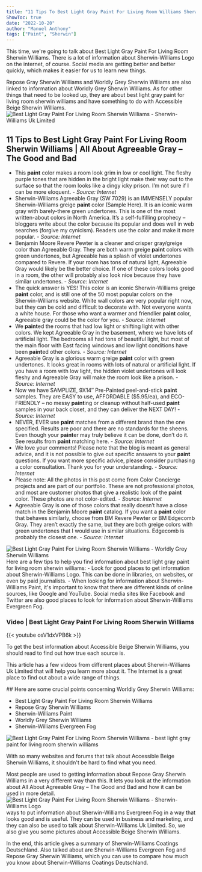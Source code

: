 ```yaml
---
title: "11 Tips To Best Light Gray Paint For Living Room Williams Sherwin"
ShowToc: true 
date: "2022-10-20"
author: "Manuel Anthony" 
tags: ["Paint", "Sherwin"]
---
```


	
This time, we're going to talk about Best Light Gray Paint For Living Room Sherwin Williams. There is a lot of information about Sherwin-Williams Logo on the internet, of course. Social media are getting better and better quickly, which makes it easier for us to learn new things.

Repose Gray Sherwin Williams and Worldly Grey Sherwin Williams are also linked to information about Worldly Grey Sherwin Williams. As for other things that need to be looked up, they are about best light gray paint for living room sherwin williams and have something to do with Accessible Beige Sherwin Williams.
<img loading="lazy" src="https://cdn.decorpad.com/photos/2015/05/17/sherwin-williams-worldly-gray-herringbone-backsplash-tiles-gray-laundry-room.jpg" onerror="this.onerror=null;this.src='https://blogger.googleusercontent.com/img/a/AVvXsEhe7F7TRXHtjiKvHb5vS7DmnxvpHiDyoYyYvm1nHB3Qp2_w3BnM6A2eq4v7FYxCC9bfZt3a9vIMtAYEKUiaDQbHMg-ViyGmRIj39MLp0bGFfgfYw1Dc9q_H-T0wiTm3l0Uq42dETrN9eC8aGJ9_IORZsxST1AcLR7np1koOfcc7tnHa4S8Mwz_xD9d0=s16000';" alt="Best Light Gray Paint For Living Room Sherwin Williams - Sherwin-Williams Uk Limited" >

## 11 Tips to Best Light Gray Paint For Living Room Sherwin Williams | All About Agreeable Gray – The Good and Bad
-   This **paint** color makes a room look grim in low or cool light. The fleshy purple tones that are hidden in the bright light make their way out to the surface so that the room looks like a dingy icky prison. I’m not sure if I can be more eloquent. - <cite>Source: Internet</cite>
-   Sherwin-Williams Agreeable Gray (SW 7029) is an IMMENSELY popular Sherwin-Williams greige **paint** color (Sample Here). It is an iconic warm gray with barely-there green undertones. This is one of the most written-about colors in North America. It’s a self-fulfilling prophecy – bloggers write about the color because its popular and does well in web searches (forgive my cynicism). Readers use the color and make it more popular. - <cite>Source: Internet</cite>
-   Benjamin Moore Revere Pewter is a cleaner and crisper gray/greige color than Agreeable Gray. They are both warm greige **paint** colors with green undertones, but Agreeable has a splash of violet undertones compared to Revere. If your room has tons of natural light, Agreeable Gray would likely be the better choice. If one of these colors looks good in a room, the other will probably also look nice because they have similar undertones. - <cite>Source: Internet</cite>
-   The quick answer is YES! This color is an iconic Sherwin-Williams greige **paint** color, and is still one of the 50 most popular colors on the Sherwin-Williams website. White wall colors are very popular right now, but they can be cold and difficult to decorate with. Not everyone wants a white house. For those who want a warmer and friendlier **paint** color, Agreeable gray could be the color for you. - <cite>Source: Internet</cite>
-   We **paint**ed the rooms that had low light or shifting light with other colors. We kept Agreeable Gray in the basement, where we have lots of artificial light. The bedrooms all had tons of beautiful light, but most of the main floor with East facing windows and low light conditions have been **paint**ed other colors. - <cite>Source: Internet</cite>
-   Agreeable Gray is a glorious warm greige **paint** color with green undertones. It looks great in rooms with lots of natural or artificial light. If you have a room with low light, the hidden violet undertones will look fleshy and Agreeable Gray will make the room look like a prison. - <cite>Source: Internet</cite>
-   Now we have SAMPLIZE, 9X14″ Pre-Painted peel-and-stick **paint** samples. They are EASY to use, AFFORDABLE ($5.95/ea), and ECO-FRIENDLY – no messy **paint**ing or cleanup without half-used **paint** samples in your back closet, and they can deliver the NEXT DAY! - <cite>Source: Internet</cite>
-   NEVER, EVER use **paint** matches from a different brand than the one specified. Results are poor and there are no standards for the sheens. Even though your **paint**er may truly believe it can be done, don’t do it. See results from **paint** matching here. - <cite>Source: Internet</cite>
-   We love your comments! Please note that the blog is meant as general advice, and it is not possible to give out specific answers to your **paint** questions. If you want more specific advice, please consider purchasing a color consultation. Thank you for your understanding. - <cite>Source: Internet</cite>
-   Please note: All the photos in this post come from Color Concierge projects and are part of our portfolio. These are not professional photos, and most are customer photos that give a realistic look of the **paint** color. These photos are not color-edited. - <cite>Source: Internet</cite>
-   Agreeable Gray is one of those colors that really doesn’t have a close match in the Benjamin Moore **paint** catalog. If you want a **paint** color that behaves similarly, choose from BM Revere Pewter or BM Edgecomb Gray. They aren’t exactly the same, but they are both greige colors with green undertones that I would use in similar situations. Edgecomb is probably the closest one. - <cite>Source: Internet</cite>


<img loading="lazy" src="https://i.pinimg.com/736x/11/d9/47/11d94761ce7f0f7892e9f035393f0bba.jpg" onerror="this.onerror=null;this.src='https://blogger.googleusercontent.com/img/a/AVvXsEhe7F7TRXHtjiKvHb5vS7DmnxvpHiDyoYyYvm1nHB3Qp2_w3BnM6A2eq4v7FYxCC9bfZt3a9vIMtAYEKUiaDQbHMg-ViyGmRIj39MLp0bGFfgfYw1Dc9q_H-T0wiTm3l0Uq42dETrN9eC8aGJ9_IORZsxST1AcLR7np1koOfcc7tnHa4S8Mwz_xD9d0=s16000';" alt="Best Light Gray Paint For Living Room Sherwin Williams - Worldly Grey Sherwin Williams" >
Here are a few tips to help you find information about best light gray paint for living room sherwin williams:
- Look for good places to get information about Sherwin-Williams Logo. This can be done in libraries, on websites, or even by paid journalists.
- When looking for information about Sherwin-Williams Paint, it's important to know that there are different kinds of online sources, like Google and YouTube. Social media sites like Facebook and Twitter are also good places to look for information about Sherwin-Williams Evergreen Fog.

### Video | Best Light Gray Paint For Living Room Sherwin Williams
{{< youtube osV1dxVPB6k >}} 

To get the best information about Accessible Beige Sherwin Williams, you should read to find out how true each source is.

This article has a few videos from different places about Sherwin-Williams Uk Limited that will help you learn more about it. The Internet is a great place to find out about a wide range of things.
<script async="async" data-cfasync="false" src="//normallydemandedalter.com/fe63df3c5408708b15d8dc3d9b206b31/invoke.js"></script>
<div id="container-fe63df3c5408708b15d8dc3d9b206b31"></div>
## Here are some crucial points concerning Worldly Grey Sherwin Williams:

- Best Light Gray Paint For Living Room Sherwin Williams
- Repose Gray Sherwin Williams
- Sherwin-Williams Paint
- Worldly Grey Sherwin Williams
- Sherwin-Williams Evergreen Fog

 <img loading="lazy" src="https://i.pinimg.com/736x/f2/44/ba/f244bac891d99e1ff8658b53a899d858.jpg" onerror="this.onerror=null;this.src='https://blogger.googleusercontent.com/img/a/AVvXsEhe7F7TRXHtjiKvHb5vS7DmnxvpHiDyoYyYvm1nHB3Qp2_w3BnM6A2eq4v7FYxCC9bfZt3a9vIMtAYEKUiaDQbHMg-ViyGmRIj39MLp0bGFfgfYw1Dc9q_H-T0wiTm3l0Uq42dETrN9eC8aGJ9_IORZsxST1AcLR7np1koOfcc7tnHa4S8Mwz_xD9d0=s16000';" alt="Best Light Gray Paint For Living Room Sherwin Williams - best light gray paint for living room sherwin williams" >

With so many websites and forums that talk about Accessible Beige Sherwin Williams, it shouldn't be hard to find what you need.

Most people are used to getting information about Repose Gray Sherwin Williams in a very different way than this. It lets you look at the information about All About Agreeable Gray – The Good and Bad and how it can be used in more detail.
<img loading="lazy" src="https://i.pinimg.com/736x/00/03/52/0003523494cfeee82265b4d5f46ed94e.jpg" onerror="this.onerror=null;this.src='https://blogger.googleusercontent.com/img/a/AVvXsEhe7F7TRXHtjiKvHb5vS7DmnxvpHiDyoYyYvm1nHB3Qp2_w3BnM6A2eq4v7FYxCC9bfZt3a9vIMtAYEKUiaDQbHMg-ViyGmRIj39MLp0bGFfgfYw1Dc9q_H-T0wiTm3l0Uq42dETrN9eC8aGJ9_IORZsxST1AcLR7np1koOfcc7tnHa4S8Mwz_xD9d0=s16000';" alt="Best Light Gray Paint For Living Room Sherwin Williams - Sherwin-Williams Logo" >
ways to put information about Sherwin-Williams Evergreen Fog in a way that looks good and is useful. They can be used in business and marketing, and they can also be used to talk about Sherwin-Williams Uk Limited. So, we also give you some pictures about Accessible Beige Sherwin Williams.

In the end, this article gives a summary of Sherwin-Williams Coatings Deutschland. Also talked about are Sherwin-Williams Evergreen Fog and Repose Gray Sherwin Williams, which you can use to compare how much you know about Sherwin-Williams Coatings Deutschland.
	
	

